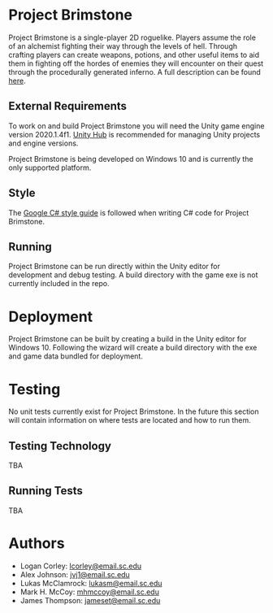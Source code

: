# Project Brimstone

Project Brimstone is a single-player 2D roguelike. Players assume the role of an
alchemist fighting their way through the levels of hell. Through crafting players
can create weapons, potions, and other useful items to aid them in fighting off
the hordes of enemies they will encounter on their quest through the procedurally
generated inferno. A full description can be found [here](https://github.com/SCCapstone/RogueGames/wiki/Project-Description).

## External Requirements

To work on and build Project Brimstone you will need the Unity game engine version 2020.1.4f1.
[Unity Hub](https://unity3d.com/get-unity/download) is recommended for managing Unity projects and engine versions.

Project Brimstone is being developed on Windows 10 and is currently the only supported platform.

## Style

The [Google C# style guide](https://google.github.io/styleguide/csharp-style.html) is followed when writing C# code for Project Brimstone.

## Running

Project Brimstone can be run directly within the Unity editor for development and debug testing.
A build directory with the game exe is not currently included in the repo.

# Deployment

Project Brimstone can be built by creating a build in the Unity editor for Windows 10. Following
the wizard will create a build directory with the exe and game data bundled for deployment.

# Testing

No unit tests currently exist for Project Brimstone. In the future this section will contain
information on where tests are located and how to run them.

## Testing Technology

TBA

## Running Tests

TBA

# Authors

- Logan Corley: lcorley@email.sc.edu
- Alex Johnson: jvj1@email.sc.edu
- Lukas McClamrock: lukasm@email.sc.edu
- Mark H. McCoy: mhmccoy@email.sc.edu
- James Thompson: jameset@email.sc.edu

